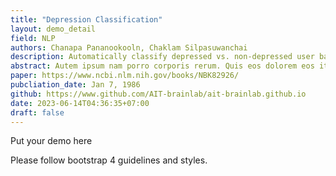 ```yaml
---
title: "Depression Classification"
layout: demo_detail
field: NLP
authors: Chanapa Pananookooln, Chaklam Silpasuwanchai
description: Automatically classify depressed vs. non-depressed user based on text only.
abstract: Autem ipsum nam porro corporis rerum. Quis eos dolorem eos itaque inventore commodi labore quia quia. Exercitationem repudiandae officiis neque suscipit non officia eaque itaque enim. Voluptatem officia accusantium nesciunt est omnis tempora consectetur dignissimos. Sequi nulla at esse enim cum deserunt eius.
paper: https://www.ncbi.nlm.nih.gov/books/NBK82926/
pubcliation_date: Jan 7, 1986
github: https://www.github.com/AIT-brainlab/ait-brainlab.github.io
date: 2023-06-14T04:36:35+07:00
draft: false
---
```


Put your demo here

Please follow bootstrap 4 guidelines and styles.